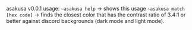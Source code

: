 asakusa v0.0.1
usage:
`~asakusa help` -> shows this usage
`~asakusa match [hex code]` -> finds the closest color that has the contrast ratio of 3.4:1 or better against discord backgrounds (dark mode and light mode).